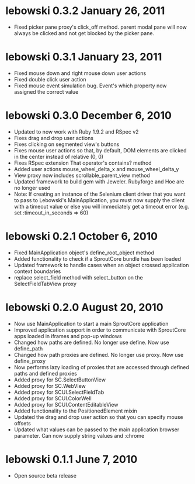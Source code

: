 # lebowski 0.3.2 January 26, 2011

* Fixed picker pane proxy's click_off method. parent modal pane will now always be clicked and not get blocked by the picker pane.

# lebowski 0.3.1 January 23, 2011

* Fixed mouse down and right mouse down user actions
* Fixed double click user action
* Fixed mouse event simulation bug. Event's which property now assigned the correct value

# lebowski 0.3.0 December 6, 2010

* Updated to now work with Ruby 1.9.2 and RSpec v2
* Fixes drag and drop user actions
* Fixes clicking on segmented view's buttons
* Fixes mouse user actions so that, by default, DOM elements are clicked in the center instead of relative (0, 0)
* Fixes RSpec extension That operator's contains? method
* Added user actions mouse_wheel_delta_x and mouse_wheel_delta_y
* View proxy now includes scrollable_parent_view method
* Updated framework to build gem with Jeweler. Rubyforge and Hoe are no longer used 
* Note: If creating an instance of the Selenium client driver that you want to pass to Lebowski's 
        MainApplication, you must now supply the client with a timeout value or else you will immediately get a 
        timeout error (e.g. set :timeout_in_seconds => 60)

# lebowski 0.2.1 October 6, 2010

* Fixed MainApplication object's define_root_object method
* Added functionality to check if a SproutCore bundle has been loaded
* Updated framework to handle cases when an object crossed application context boundaries
* replace select_field method with select_button on the SelectFieldTabView proxy

# lebowski 0.2.0 August 20, 2010

* Now use MainApplication to start a main SproutCore application
* Improved application support in order to communicate with SproutCore apps loaded in iframes and pop-up windows
* Changed how paths are defined. No longer use define. Now use define_path
* Changed how path proxies are defined. No longer use proxy. Now use define_proxy
* Now performs lazy loading of proxies that are accessed through defined paths and defined proxies
* Added proxy for SC.SelectButtonView
* Added proxy for SC.WebView
* Added proxy for SCUI.SelectFieldTab
* Added proxy for SCUI.ColorWell
* Added proxy for SCUI.ContentEditableView
* Added functionality to the PositionedElement mixin
* Updated the drag and drop user action so that you can specify mouse offsets
* Updated what values can be passed to the main application browser parameter. Can now supply string values and :chrome

# lebowski 0.1.1 June 7, 2010

* Open source beta release